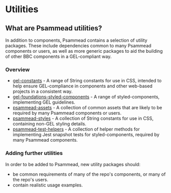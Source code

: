 # Utilities

## What are Psammead utilities?
In addition to components, Psammead contains a selection of utility packages. These include dependencies common to many Psammead components or users, as well as more generic packages to aid the building of other BBC components in a GEL-compliant way.

### Overview
* [gel-constants](./gel-constants) - A range of String constants for use in CSS, intended to help ensure GEL-compliance in components and other web-based projects in a consistent way.
* [gel-foundations-styled-components](./gel-foundations-styled-components) - A range of styled-components, implementing GEL guidelines.
* [psammead-assets](./psammead-assets) - A collection of common assets that are likely to be required by many Psammead components or users.
* [psammead-styles](./psammead-styles) - A collection of String constants for use in CSS, containing non-GEL styling details.
* [psammead-test-helpers](./psammead-test-helpers) - A collection of helper methods for implementing Jest snapshot tests for styled-components, required by many Psammead components.

### Adding further utilities
In order to be added to Psammead, new utility packages should:
* be common requirements of many of the repo's components, or many of the repo's users.
* contain realistic usage examples.
